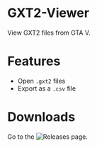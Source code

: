 # GXT2-Viewer
View GXT2 files from GTA V.

# Features
- Open `.gxt2` files
- Export as a `.csv` file

# Downloads
Go to the ![Releases page](https://github.com/theawesomecoder61/GXT2-Viewer/releases).
